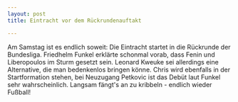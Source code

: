 ```yaml
---
layout: post
title: Eintracht vor dem Rückrundenauftakt

---
```


Am Samstag ist es endlich soweit: Die Eintracht startet in die Rückrunde der Bundesliga. Friedhelm Funkel erklärte schonmal vorab, dass Fenin und Liberopoulos im Sturm gesetzt sein. Leonard Kweuke sei allerdings eine Alternative, die man bedenkenlos bringen könne. Chris wird ebenfalls in der Startformation stehen, bei Neuzugang Petkovic ist das Debüt laut Funkel sehr wahrscheinlich. Langsam fängt's an zu kribbeln - endlich wieder Fußball!


